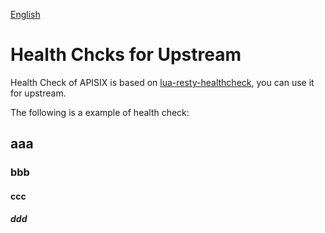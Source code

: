 [English](grpc-proxy.md)

<!--
#
# Licensed to the Apache Software Foundation (ASF) under one or more
# contributor license agreements.  See the NOTICE file distributed with
# this work for additional information regarding copyright ownership.
# The ASF licenses this file to You under the Apache License, Version 2.0
# (the "License"); you may not use this file except in compliance with
# the License.  You may obtain a copy of the License at
#
#     http://www.apache.org/licenses/LICENSE-2.0
#
# Unless required by applicable law or agreed to in writing, software
# distributed under the License is distributed on an "AS IS" BASIS,
# WITHOUT WARRANTIES OR CONDITIONS OF ANY KIND, either express or implied.
# See the License for the specific language governing permissions and
# limitations under the License.
#
-->

# Health Chcks for Upstream

Health Check of APISIX is based on [lua-resty-healthcheck](https://github.com/Kong/lua-resty-healthcheck),
you can use it for upstream.

The following is a example of health check:

## aaa

### bbb

#### ccc

##### ddd

